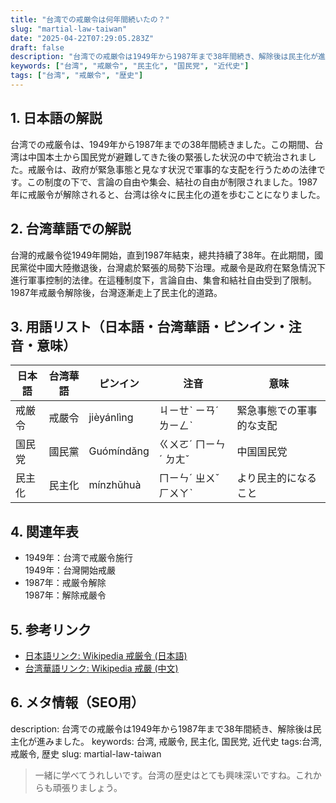 ```yaml
---
title: "台湾での戒厳令は何年間続いたの？"
slug: "martial-law-taiwan"
date: "2025-04-22T07:29:05.283Z"
draft: false
description: "台湾での戒厳令は1949年から1987年まで38年間続き、解除後は民主化が進みました。"
keywords: ["台湾", "戒厳令", "民主化", "国民党", "近代史"]
tags: ["台湾", "戒厳令", "歴史"]
---
```


## 1. 日本語の解説
台湾での戒厳令は、1949年から1987年までの38年間続きました。この期間、台湾は中国本土から国民党が避難してきた後の緊張した状況の中で統治されました。戒厳令は、政府が緊急事態と見なす状況で軍事的な支配を行うための法律です。この制度の下で、言論の自由や集会、結社の自由が制限されました。1987年に戒厳令が解除されると、台湾は徐々に民主化の道を歩むことになりました。

## 2. 台湾華語での解説  
台灣的戒嚴令從1949年開始，直到1987年結束，總共持續了38年。在此期間，國民黨從中國大陸撤退後，台灣處於緊張的局勢下治理。戒嚴令是政府在緊急情況下進行軍事控制的法律。在這種制度下，言論自由、集會和結社自由受到了限制。1987年戒嚴令解除後，台灣逐漸走上了民主化的道路。

## 3. 用語リスト（日本語・台湾華語・ピンイン・注音・意味）

| 日本語   | 台湾華語 | ピンイン   | 注音    | 意味                   |
|----------|----------|-----------|----------|------------------------|
| 戒厳令   | 戒嚴令   | jièyánlìng | ㄐㄧㄝˋ ㄧㄢˊ ㄌㄧㄥˋ | 緊急事態での軍事的な支配 |
| 国民党   | 國民黨   | Guómíndǎng | ㄍㄨㄛˊ ㄇㄧㄣˊ ㄉㄤˇ | 中国国民党             |
| 民主化   | 民主化   | mínzhǔhuà | ㄇㄧㄣˊ ㄓㄨˇ ㄏㄨㄚˋ | より民主的になること   |

## 4. 関連年表

- 1949年：台湾で戒厳令施行  
  1949年：台灣開始戒嚴
- 1987年：戒厳令解除  
  1987年：解除戒嚴令

## 5. 参考リンク  

- [日本語リンク: Wikipedia 戒厳令 (日本語)](https://ja.wikipedia.org/wiki/戒厳令)
- [台湾華語リンク: Wikipedia 戒嚴 (中文)](https://zh.wikipedia.org/wiki/戒嚴)

## 6. メタ情報（SEO用） 
description: 台湾での戒厳令は1949年から1987年まで38年間続き、解除後は民主化が進みました。
keywords: 台湾, 戒厳令, 民主化, 国民党, 近代史
tags:台湾, 戒厳令, 歴史
slug: martial-law-taiwan

>一緒に学べてうれしいです。台湾の歴史はとても興味深いですね。これからも頑張りましょう。